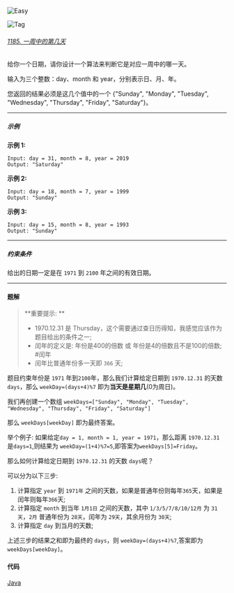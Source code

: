 ![Easy](https://img.shields.io/badge/Difficulty-Easy-01af9b)

![Tag](https://img.shields.io/badge/Tag-数学-1d7dfa)

###### [1185. 一周中的第几天](https://leetcode-cn.com/problems/day-of-the-week/)

给你一个日期，请你设计一个算法来判断它是对应一周中的哪一天。

输入为三个整数：day、month 和 year，分别表示日、月、年。

您返回的结果必须是这几个值中的一个 {"Sunday", "Monday", "Tuesday", "Wednesday", "Thursday", "Friday", "Saturday"}。

---
##### 示例

**示例 1:**
```
Input: day = 31, month = 8, year = 2019
Output: "Saturday"
```
**示例 2:**
```
Input: day = 18, month = 7, year = 1999
Output: "Sunday"
```
**示例 3:**
```
Input: day = 15, month = 8, year = 1993
Output: "Sunday"
```

---
##### 约束条件

给出的日期一定是在 `1971` 到 `2100` 年之间的有效日期。

---
#### 题解

>**重要提示: **
>- 1970.12.31 是 Thursday，这个需要通过查日历得知，我感觉应该作为题目给出的条件之一;
>- 闰年的定义是: 年份是400的倍数 或 年份是4的倍数且不是100的倍数; #闰年
>- 闰年比普通年份多一天即 `366` 天;

题目约束年份是 `1971` 年到`2100`年，那么我们计算给定日期到 `1970.12.31` 的天数 `days`，那么 `weekDay=(days+4)%7` 即为**当天是星期几**(0为周日)。

我们再创建一个数组 `weekDays=["Sunday", "Monday", "Tuesday", "Wednesday", "Thursday", "Friday", "Saturday"]`

那么 `weekDays[weekDay]` 即为最终答案。

举个例子: 如果给定`day = 1, month = 1, year = 1971`，那么距离 `1970.12.31` 是`days=1`,则结果为 `weekDay=(1+4)%7=5`,即答案为`weekDays[5]=Friday`。

那么如何计算给定日期到 `1970.12.31` 的天数 `days`呢？

可以分为以下三步:

1. 计算指定 `year` 到 `1971年` 之间的天数，如果是普通年份则每年`365`天，如果是闰年则每年`366`天;
2. 计算指定 `month` 到当年 `1月1日` 之间的天数，其中 `1/3/5/7/8/10/12月` 为 `31天`，`2月` 普通年份为 `28天`，闰年为 `29天`，其余月份为 `30天`;
3. 计算指定 `day` 到当月的天数;

上述三步的结果之和即为最终的 `days`，则 `weekDay=(days+4)%7`,答案即为`weekDays[weekDay]`。

#### 代码
[Java](../Algorithms/Q1185_DayOfTheWeek.java)